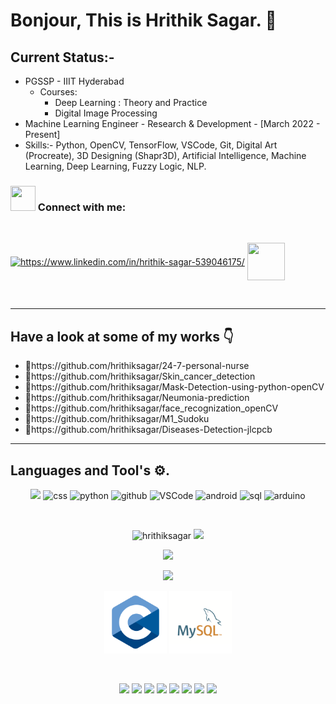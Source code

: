 # Bonjour, This is Hrithik Sagar. 👋

## Current Status:-
- PGSSP - IIIT Hyderabad
  - Courses:
      - Deep Learning : Theory and Practice
      - Digital Image Processing  
- Machine Learning Engineer - Research & Development - [March 2022 - Present]
- Skills:- Python, OpenCV, TensorFlow, VSCode, Git, Digital Art (Procreate), 3D Designing (Shapr3D), Artificial Intelligence, Machine Learning, Deep Learning, Fuzzy Logic, NLP. 

<h3 align="left"><img src="https://blogs.missouristate.edu/polsci/files/2019/08/handshake1.gif" width="40" height="40"> Connect with me:</h3>
</div>
<br>
<p align="left">
<a href="https://www.linkedin.com/in/hrithik-sagar-539046175/" target="blank"><img align="center" src="https://cliply.co/wp-content/uploads/2021/02/372102050_LINKEDIN_ICON_TRANSPARENT_1080.gif" alt="https://www.linkedin.com/in/hrithik-sagar-539046175/" height="60" width="60" /></a>
<a href="https://www.instagram.com/hrithik.sagar/" target="blank"><img align="center" src="https://cliply.co/wp-content/uploads/2019/07/371907300_INSTAGRAM_ICON_TRANSPARENT_400.gif" height="60" width="60" /></a>
</p>
<br>

<hr>
<h2><b>Have a look at some of my works 👇 </b></h2> 
<ul>
  <li>🔗https://github.com/hrithiksagar/24-7-personal-nurse</li>
  <li>🔗https://github.com/hrithiksagar/Skin_cancer_detection</li>
  <li>🔗https://github.com/hrithiksagar/Mask-Detection-using-python-openCV</li>
  <li>🔗https://github.com/hrithiksagar/Neumonia-prediction</li>
  <li>🔗https://github.com/hrithiksagar/face_recognization_openCV</li>
  <li>🔗https://github.com/hrithiksagar/M1_Sudoku</li>
  <li>🔗https://github.com/hrithiksagar/Diseases-Detection-jlcpcb</li>
  </ul>
<hr>

<h2><b>Languages and Tool's ⚙️. </b></h2> 

<!-- Gifs found on GIPHY made by @devrock -->
<p align="center">
  <img alt-"html5" src="https://media.giphy.com/media/XAxylRMCdpbEWUAvr8/giphy.gif" width="100">
  <img alt="css" src="https://media.giphy.com/media/fsEaZldNC8A1PJ3mwp/giphy.gif" width="100">
  <img alt="python" src="https://i.giphy.com/media/LMt9638dO8dftAjtco/200.webp" width="100">
  <img alt="github" src="https://i.giphy.com/media/KzJkzjggfGN5Py6nkT/200.webp" width="100">
  <img alt="VSCode" src="https://i.giphy.com/media/IdyAQJVN2kVPNUrojM/200.webp" width="100">
  <img alt="android" src="https://media.giphy.com/media/Lmy23L3RkJ0sEWokRN/giphy.gif" width="100">
  <img alt="sql" src="https://media.giphy.com/media/vISmwpBJUNYzukTnVx/giphy.gif" width="100">
  <img alt="arduino" src="https://media.giphy.com/media/mFDWuDppjQJjite6FS/giphy.gif" width="100">
</p>
<br>
<p align = "center"> <img src="https://github-readme-stats.vercel.app/api/top-langs?username=hrithiksagar&show_icons=true&locale=en&layout=compact" alt="hrithiksagar" />  <img  src = "https://github-readme-stats.vercel.app/api?username=hrithiksagar&show_icons=true&theme=radical&line_height=27">
</p>

<p align = "center">
 <img  src="https://github-readme-streak-stats.herokuapp.com/?user=hrithiksagar&show_icons=true&locale=en&layout=compact&theme=radical&line_height=0" />
</p> 

<p align = "center">
 <img src="https://activity-graph.herokuapp.com/graph?username=hrithiksagar&theme=redical">
</p> 


<p align="center">
<img alt="C" width="100px" src="https://raw.githubusercontent.com/github/explore/80688e429a7d4ef2fca1e82350fe8e3517d3494d/topics/c/c.png" />
<img alt="CPP" width="100px" src="https://raw.githubusercontent.com/github/explore/80688e429a7d4ef2fca1e82350fe8e3517d3494d/topics/mysql/mysql.png" />
</p>
<br>

<p align="center">
<img src="https://img.shields.io/badge/java-%23ED8B00.svg?&style=for-the-badge&logo=java&logoColor=white" width="100"/>
<img src="https://img.shields.io/badge/pandas%20-%23150458.svg?&style=for-the-badge&logo=pandas&logoColor=white" width="100"/>
<img src="https://img.shields.io/badge/bootstrap%20-%23563D7C.svg?&style=for-the-badge&logo=bootstrap&logoColor=white" width="100"/>
<img src="https://img.shields.io/badge/jquery%20-%230769AD.svg?&style=for-the-badge&logo=jquery&logoColor=white" width="100"/>
<img src="https://img.shields.io/badge/adobe%20-%23FF0000.svg?&style=for-the-badge&logo=adobe&logoColor=white" width="100"/>
<img src="https://img.shields.io/badge/adobe%20photoshop%20-%2331A8FF.svg?&style=for-the-badge&logo=adobe%20photoshop&logoColor=white" width="100"/>
<img src="https://img.shields.io/badge/git%20-%23F05033.svg?&style=for-the-badge&logo=git&logoColor=white" width="100"/>
<img src="https://img.shields.io/badge/Jupyter%20-%23F37626.svg?&style=for-the-badge&logo=Jupyter&logoColor=white" width="100"/>
